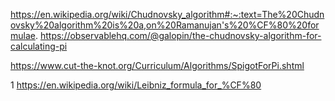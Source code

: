 https://en.wikipedia.org/wiki/Chudnovsky_algorithm#:~:text=The%20Chudnovsky%20algorithm%20is%20a,on%20Ramanujan's%20%CF%80%20formulae.
https://observablehq.com/@galopin/the-chudnovsky-algorithm-for-calculating-pi



https://www.cut-the-knot.org/Curriculum/Algorithms/SpigotForPi.shtml



1
https://en.wikipedia.org/wiki/Leibniz_formula_for_%CF%80